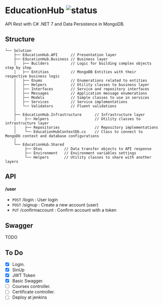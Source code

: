 # EducationHub  ![status](https://img.shields.io/static/v1?label=status&message=in%20progress&color=yellow)
API Rest with C# .NET 7 and Data Persistence in MongoDB. 

## Structure
```
└── Solution
    ├── EducationHub.API      // Presentation layer
    ├── EducationHub.Business // Business layer
    │   ├── Builders          // Logic for building complex objects step by step
    │   ├── Entities          // MongoDB Entities with their respective business logic
    │   ├── Enums             // Enumerations related to entities
    │   ├── Helpers           // Utility classes to business layer
    │   ├── Interfaces        // Service and repository interfaces
    │   ├── Messages          // Application message enumerations
    │   ├── Models            // Simple classes to use in services 
    │   ├── Services          // Service implementations
    │   └── Validators        // Fluent validations
    │    
    ├── EducationHub.Infrastructure      // Infrastructure layer
    │    ├── Helpers                     // Utility classes to infrastructure layer
    │    ├── Repositories                // Repository implementations
    │    └── EducationHubContextDb.cs    // Class to connect to MongoDb context and database configurations
    │
    └── EducationHub.Shared
         ├── Dtos          // Data transfer objects to API response 
         ├── Environment   // Environment variables settings
         └── Helpers       // Utility classes to share with another layers

```

## API

#### /user
* `POST` /login : User login
* `POST` /signup : Create a new account (user)
* `PUT` /confirmaccount : Confirm account with a token

## Swagger
TODO

## To Do

- [x] Login.
- [x] SinUp
- [x] JWT Token
- [x] Basic Swagger.
- [ ] Courses controller.
- [ ] Certificate controller.
- [ ] Deploy at jenkins 
